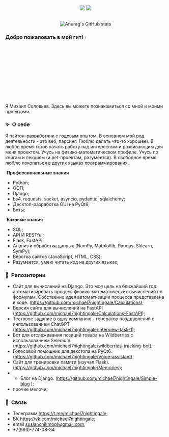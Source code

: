 <div id="header" align="center">
  <img src="https://img.shields.io/badge/Python-3776AB?style=for-the-badge&logo=python&logoColor=white" width="auto" height ="auto" />
  <img src="https://img.shields.io/badge/HTML-239120?style=for-the-badge&logo=html5&logoColor=white"/>
</div>


<div align = 'center'>
<br>

![Anurag's GitHub stats](https://github-readme-stats.vercel.app/api?username=michael7nightingale&show_icons=true&theme=dark)

</div>

### Добро пожаловать в мой гит! <a href="https://www.gautamkrishnar.com/"><img src="https://media.giphy.com/media/hvRJCLFzcasrR4ia7z/giphy.gif" width="5%"></a>

Я Михаил Соловьев. Здесь вы можете познакомиться со мной и моими проектами.


### ✨&nbsp; О себе

Я пайтон-разработчик с годовым опытом. В основном мой род деятельности - это веб, парсинг. Люблю делать что-то хорошее). В любое время готов начать работу над интересным и развивающим для меня проектом. Учусь на физико-математическом профиле. Учусь по книгам и лекциям (и pet-проектам, разумеется). В свободное время люблю покопаться в других языках программирования.

&nbsp;**Профессиональные знания**
 - Python;
 - ООП;
 - Django;
 - bs4, requests, socket, asyncio, pydantic, sqlalchemy;
 - Десктоп-разработка GUI на PyQt6;
 - Боты;
 
&nbsp;**Базовые знания**
 - SQL;
 - API И RESTful;
 - Flask, FastAPI;
 - Анализ и обработка данных (NumPy, Matplotlib, Pandas, Sklearn, SymPy);
 - Вёрстка сайтов (JavaScript, HTML, CSS);
 - Разумеется, умею читать код на других языках;


### 📕 &nbsp;**Репозитории**
 - Cайт для вычислений на Django. Это моя цель на ближайший год: автоматизировать процесс физико-математических вычислений по формулам. Собственно идея автоматизации процесса представлена в коде. (https://github.com/michael7nightingale/Calculations);
 - Версия сайта для вычислений на FastAPI (https://github.com/michael7nightingale/Calculations-FastAPI);
 - Тестовое задание в одну компанию - генератор поздравлений с ичпользованием ChatGPT (https://github.com/michael7nightingale/Interview-task-1);
 - Бот для отслеживания позиций товара на Wildberries c использованием Selenium (https://github.com/michael7nightingale/wildberries-tracking-bot);
 - Голосовой помощник для декстопа на PyQt6. (https://github.com/michael7nightingale/Voice-assistant);
 - Сайт для тренировки памяти (изучал Flask). (https://github.com/michael7nightingale/Memories);
 - - Блог на Django. (https://github.com/michael7nightingale/Simple-blog );
 - прочие мелочи;


### 🔗 &nbsp;**Связь**
- Телеграмм https://t.me/michael7nightingale;
- ВК https://vk.com/michael7nightingale;
- email suslanchikmopl@gmail.com;
- +7(993)-774-08-34
